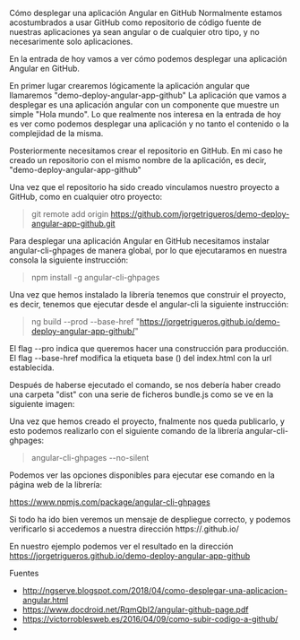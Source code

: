  Cómo desplegar una aplicación Angular en GitHub
Normalmente estamos acostumbrados a usar GitHub como repositorio de código fuente de nuestras aplicaciones ya sean angular o de cualquier otro tipo, y no necesarimente solo aplicaciones.

En la entrada de hoy vamos a ver cómo podemos desplegar una aplicación Angular en GitHub.

En primer lugar crearemos lógicamente la aplicación angular que llamaremos "demo-deploy-angular-app-github"
La aplicación que vamos a desplegar es una aplicación angular con un componente que  muestre un simple "Hola mundo". Lo que realmente nos interesa en la entrada de hoy es ver como podemos desplegar una aplicación y no tanto el contenido o la complejidad de la misma.

Posteriormente necesitamos crear el repositorio en GitHub. En mi caso he creado un repositorio con el mismo nombre de la aplicación, es decir, "demo-deploy-angular-app-github"

Una vez que el repositorio ha sido creado vinculamos nuestro proyecto a GitHub, como en cualquier otro proyecto:

> git remote add origin https://github.com/jorgetrigueros/demo-deploy-angular-app-github.git

 

 Para desplegar una aplicación Angular en GitHub necesitamos instalar angular-cli-ghpages de manera global, por lo que ejecutaramos en nuestra consola la siguiente instrucción:

> npm install -g angular-cli-ghpages 

  Una vez que hemos instalado la librería tenemos que construir el proyecto, es decir, tenemos que ejecutar desde el angular-cli la siguiente instrucción:

> ng build --prod --base-href "https://jorgetrigueros.github.io/demo-deploy-angular-app-github/"

El flag --pro indica que queremos hacer una construcción para producción. El flag --base-href  modifica la etiqueta base (<base href="/">) del index.html con la url establecida.

Después de haberse ejecutado el comando, se nos debería haber creado una carpeta "dist" con una serie de ficheros bundle.js como se ve en la siguiente imagen:

Una vez que hemos creado el proyecto, fnalmente nos queda publicarlo, y esto podemos realizarlo con el siguiente comando de la librería angular-cli-ghpages:

> angular-cli-ghpages --no-silent

Podemos ver las opciones disponibles para ejecutar ese comando en la página web de la librería:

https://www.npmjs.com/package/angular-cli-ghpages

Si todo ha ido bien veremos un mensaje de despliegue correcto, y podemos verificarlo si accedemos a nuestra dirección https://<username>.github.io/<reponame>

En nuestro ejemplo podemos ver el resultado en la dirección https://jorgetrigueros.github.io/demo-deploy-angular-app-github



Fuentes
- http://ngserve.blogspot.com/2018/04/como-desplegar-una-aplicacion-angular.html
- https://www.docdroid.net/RqmQbI2/angular-github-page.pdf
- https://victorroblesweb.es/2016/04/09/como-subir-codigo-a-github/
- 